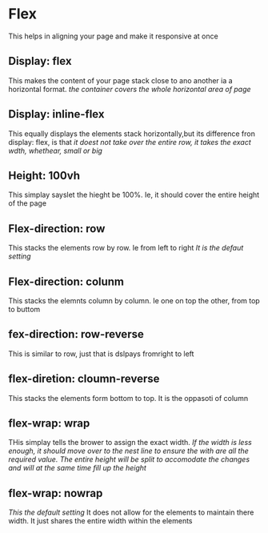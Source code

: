 

# Flex
This helps in aligning your page and make it responsive at once

## Display: flex
This makes the content of your page stack close to ano another ia a horizontal format. 
*the container covers the whole horizontal area of page*

## Display: inline-flex
This equally displays the elements stack horizontally,but its difference fron display: flex, is that
*it doest not take over the entire row, it takes the exact wdth, whethear, small or big*

## Height: 100vh
This simplay sayslet the hieght be 100%. Ie, it should cover the entire height of the page

## Flex-direction: row
This  stacks the elements row by row. Ie from left to right
*It is the defaut setting*

## Flex-direction: colunm
This stacks the elemnts column by column. Ie one on top the other, from top to buttom

## fex-direction: row-reverse
This is similar to row, just that is dslpays fromright to left

## flex-diretion: cloumn-reverse
This stacks the elements form bottom to top. It is the oppasoti of column

## flex-wrap: wrap
THis simplay tells the brower to assign the exact width. 
*If the width is less enough, it should move over to the nest line to ensure the with are all the required value.*
*The entire height will be split to accomodate the changes and will at the same time fill up the height*

## flex-wrap: nowrap
*This the default setting*
It does not allow for the elements to maintain there width. It just shares the entire width within the elements
